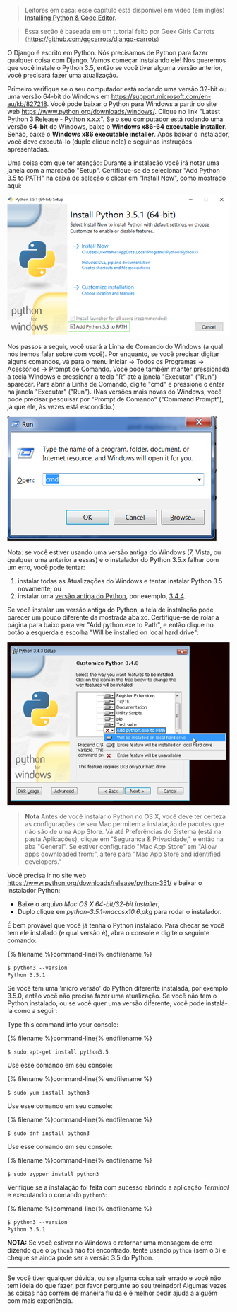 > Leitores em casa: esse capítulo está disponível em vídeo (em inglês) [Installing Python & Code Editor](https://www.youtube.com/watch?v=pVTaqzKZCdA).

> Essa seção é baseada em um tutorial feito por Geek Girls Carrots (https://github.com/ggcarrots/django-carrots)

O Django é escrito em Python. Nós precisamos de Python para fazer qualquer coisa com Django. Vamos começar instalando ele! Nós queremos que você instale o Python 3.5, então se você tiver alguma versão anterior, você precisará fazer uma atualização.


<!--sec data-title="Windows" data-id="python_windows" data-collapse=true ces-->

Primeiro verifique se o seu computador está rodando uma versão 32-bit ou uma versão 64-bit do Windows em https://support.microsoft.com/en-au/kb/827218. Você pode baixar o Python para Windows a partir do site web https://www.python.org/downloads/windows/. Clique no link "Latest Python 3 Release - Python x.x.x". Se o seu computador está rodando uma versão **64-bit** do Windows, baixe o **Windows x86-64 executable installer**. Senão, baixe o **Windows x86 executable installer**. Após baixar o instalador, você deve executá-lo (duplo clique nele) e seguir as instruções apresentadas.

Uma coisa com que ter atenção: Durante a instalação você irá notar uma janela com a marcação "Setup". Certifique-se de selecionar "Add Python 3.5 to PATH" na caixa de seleção e clicar em "Install Now", como mostrado aqui:

![Não se esqueça de adicionar Python a localização (Path)](../python_installation/images/python-installation-options.png)

Nos passos a seguir, você usará a Linha de Comando do Windows (a qual nós iremos falar sobre com você). Por enquanto, se você precisar digitar alguns comandos, vá para o menu Iniciar → Todos os Programas → Acessórios → Prompt de Comando. Você pode também manter pressionada a tecla Windows e pressionar a tecla "R" até a janela "Executar" ("Run") aparecer. Para abrir a Linha de Comando, digite "cmd" e pressione o enter na janela "Executar" ("Run"). (Nas versões mais novas do Windows, você pode precisar pesquisar por "Prompt de Comando" ("Command Prompt"), já que ele, às vezes está escondido.)

![Digite "cmd" na janela "Executar" ("Run")](../python_installation/images/windows-plus-r.png)

Nota: se você estiver usando uma versão antiga do Windows (7, Vista, ou qualquer uma anterior a essas) e o instalador do Python 3.5.x falhar com um erro, você pode tentar:
1. instalar todas as Atualizações do Windows e tentar instalar Python 3.5 novamente; ou
2. instalar uma [versão antiga do Python](https://www.python.org/downloads/windows/), por exemplo, [3.4.4](https://www.python.org/downloads/release/python-344/).

Se você instalar um versão antiga do Python, a tela de instalação pode parecer um pouco diferente da mostrada abaixo. Certifique-se de rolar a página para baixo para ver "Add python.exe to Path", e então clique no botão a esquerda e escolha "Will be installed on local hard drive":

![Adicionar o Python a localização (Path), versões antigas](../python_installation/images/add_python_to_windows_path.png)

<!--endsec-->

<!--sec data-title="OS X" data-id="python_OSX"
data-collapse=true ces-->

> **Nota** Antes de você instalar o Python no OS X, você deve ter certeza as configurações de seu Mac permitem a instalação de pacotes que não são de uma App Store. Vá até Preferências do Sistema (está na pasta Aplicações), clique em "Segurança & Privacidade," e então na aba "General". Se estiver configurado "Mac App Store" em "Allow apps downloaded from:", altere para "Mac App Store and identified developers."

Você precisa ir no site web https://www.python.org/downloads/release/python-351/ e baixar o instalador Python:

* Baixe o arquivo *Mac OS X 64-bit/32-bit installer*,
* Duplo clique em *python-3.5.1-macosx10.6.pkg* para rodar o instalador.

<!--endsec-->

<!--sec data-title="Linux" data-id="python_linux"
data-collapse=true ces-->

É bem provável que você já tenha o Python instalado. Para checar se você tem ele instalado (e qual versão é), abra o console e digite o seguinte comando:

{% filename %}command-line{% endfilename %}
```
$ python3 --version
Python 3.5.1
```

Se você tem uma 'micro versão' do Python diferente instalada, por exemplo 3.5.0, então você não precisa fazer uma atualização. Se você não tem o Python instalado, ou se você quer uma versão diferente, você pode instalá-la como a seguir:


<!--endsec-->

<!--sec data-title="Debian or Ubuntu" data-id="python_debian"
data-collapse=true ces-->

Type this command into your console:

{% filename %}command-line{% endfilename %}
```
$ sudo apt-get install python3.5
```

<!--endsec-->

<!--sec data-title="Fedora (up to 21)" data-id="python_fedora"
data-collapse=true ces-->


Use esse comando em seu console:

{% filename %}command-line{% endfilename %}
```
$ sudo yum install python3
```

<!--endsec-->

<!--sec data-title="Fedora (22+)" data-id="python_fedora22"
data-collapse=true ces-->

Use esse comando em seu console:

{% filename %}command-line{% endfilename %}
```
$ sudo dnf install python3
```

<!--endsec-->

<!--sec data-title="openSUSE" data-id="python_openSUSE"
data-collapse=true ces-->

Use esse comando em seu console:

{% filename %}command-line{% endfilename %}
```
$ sudo zypper install python3
```

<!--endsec-->

Verifique se a instalação foi feita com sucesso abrindo a aplicação *Terminal* e executando o comando `python3`:

{% filename %}command-line{% endfilename %}
```
$ python3 --version
Python 3.5.1
```

**NOTA:** Se você estiver no Windows e retornar uma mensagem de erro dizendo que o `python3` não foi encontrado, tente usando `python` (sem o `3`) e cheque se ainda pode ser a versão 3.5 do Python.

----

Se você tiver qualquer dúvida, ou se alguma coisa sair errado e você não tem ideia do que fazer, por favor pergunte ao seu treinador! Algumas vezes as coisas não correm de maneira fluida e é melhor pedir ajuda a alguém com mais experiência.
